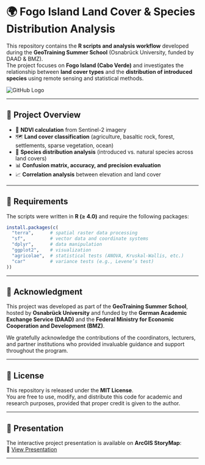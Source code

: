 # 🌍 Fogo Island Land Cover & Species Distribution Analysis

This repository contains the **R scripts and analysis workflow** developed during the **GeoTraining Summer School** (Osnabrück University, funded by DAAD & BMZ).  
The project focuses on **Fogo Island (Cabo Verde)** and investigates the relationship between **land cover types** and the **distribution of introduced species** using remote sensing and statistical methods.  


![GitHub Logo]([https://github.githubassets.com/images/modules/logos_page/GitHub-Mark.png](https://storymaps.arcgis.com/stories/6802dbad71d34dee9564f5b908e27528))

---

## 📖 Project Overview
- 🌱 **NDVI calculation** from Sentinel-2 imagery  
- 🗺️ **Land cover classification** (agriculture, basaltic rock, forest, settlements, sparse vegetation, ocean)  
- 🔎 **Species distribution analysis** (introduced vs. natural species across land covers)  
- 📊 **Confusion matrix, accuracy, and precision evaluation**  
- 📈 **Correlation analysis** between elevation and land cover  

---

## 🔧 Requirements
The scripts were written in **R (≥ 4.0)** and require the following packages:  

```R
install.packages(c(
  "terra",      # spatial raster data processing
  "sf",         # vector data and coordinate systems
  "dplyr",      # data manipulation
  "ggplot2",    # visualization
  "agricolae",  # statistical tests (ANOVA, Kruskal-Wallis, etc.)
  "car"         # variance tests (e.g., Levene’s test)
))
```
---

## 🤝 Acknowledgment
This project was developed as part of the **GeoTraining Summer School**, hosted by **Osnabrück University** and funded by the **German Academic Exchange Service (DAAD)** and the **Federal Ministry for Economic Cooperation and Development (BMZ)**.  

We gratefully acknowledge the contributions of the coordinators, lecturers, and partner institutions who provided invaluable guidance and support throughout the program.  

---

## 📜 License
This repository is released under the **MIT License**.  
You are free to use, modify, and distribute this code for academic and research purposes, provided that proper credit is given to the author.  

---
## 🎥 Presentation
The interactive project presentation is available on **ArcGIS StoryMap**:  
🔗 [View Presentation](https://arcg.is/1ODn1i0)  

---
